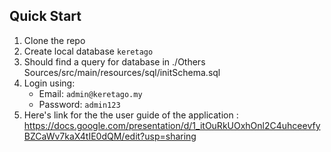 ## Quick Start

1. Clone the repo
2. Create local database `keretago`
3. Should find a query for database in ./Others Sources/src/main/resources/sql/initSchema.sql
4. Login using:
   - Email: `admin@keretago.my`
   - Password: `admin123`
5. Here's link for the the user guide of the application : https://docs.google.com/presentation/d/1_itOuRkUOxhOnl2C4uhceevfyBZCaWv7kaX4tIE0dQM/edit?usp=sharing
